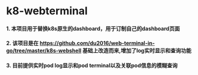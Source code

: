 # k8-webterminal
#### 1. 本项目用于替换k8s原生的dashboard，用于订制自己的dashboard页面
#### 2. 该项目是在 https://github.com/du2016/web-terminal-in-go/tree/master/k8s-webshell  基础上改造而来,增加了log实时显示和查询功能
#### 3. 目前提供实时pod log显示和pod terminal以及关联pod信息的模糊查询
